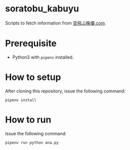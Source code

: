 # soratobu_kabuyu

Scripts to fetch information from [空飛ぶ株優.com](http://soratobu-kabuyu.com/index.html).


# Prerequisite

 - Python3 with `pipenv` installed.


# How to setup

After cloning this repository, issue the following command:
```
pipenv install
```

# How to run

Issue the following command:
```
pipenv run python ana.py
```
